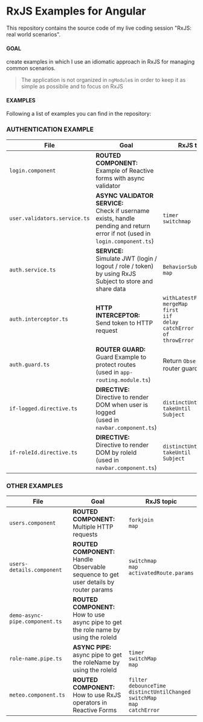 # RxJS Examples for Angular

This repository contains the source code of my live coding session "RxJS: real world scenarios".

#### GOAL

create examples in which I use an idiomatic approach in RxJS for managing common scenarios.

> The application is not organized in `ngModule`s in order to keep it as simple as possibile and to focus on RxJS

#### EXAMPLES

Following a list of examples you can find in the repository:

### AUTHENTICATION EXAMPLE

| File      | Goal  | RxJS topic
| ----------- | ----------- | ----------- |
| `login.component` | **ROUTED COMPONENT:** <br> Example of Reactive forms with async validator |  |
| `user.validators.service.ts`  | **ASYNC VALIDATOR SERVICE:** <br> Check if username exists, handle pending and return error if not (used in `login.component.ts`)   |`timer` <br> `switchmap`       | 
| `auth.service.ts`   | **SERVICE:** <br>Simulate JWT (login / logout / role / token) by using RxJS Subject to store and share data |   `BehaviorSubject` <br> `map`
| `auth.interceptor.ts`   | **HTTP INTERCEPTOR:** <br>Send token to HTTP request |   `withLatestFrom` <br> `mergeMap` <br> `first` <br> `iif` <br> `delay` <br> `catchError` <br> `of` <br> `throwError`
| `auth.guard.ts` |  **ROUTER GUARD:** <br>Guard Example to protect routes <br> (used in `app-routing.module.ts`)         | Return `Observable`s in router guards| 
| `if-logged.directive.ts`   | **DIRECTIVE:** <br>Directive to render DOM when user is logged <br> (used in `navbar.component.ts`)| `distinctUntilChanged` <br> `takeUntil` <br> `Subject`| 
| `if-roleId.directive.ts`   | **DIRECTIVE:** <br>Directive to render DOM by roleId <br> (used in `navbar.component.ts`) | `distinctUntilChanged` <br> `takeUntil` <br> `Subject`| 

### OTHER EXAMPLES

| File      | Goal  | RxJS topic
| ----------- | ----------- | ----------- |
| `users.component` | **ROUTED COMPONENT:** <br>Multiple HTTP requests  |  `forkjoin` <br> `map` |
| `users-details.component` | **ROUTED COMPONENT:** <br> Handle Observable sequence to get user details by router params|  `switchmap` <br> `map` <br> `activatedRoute.params` |
| `demo-async-pipe.component.ts` | **ROUTED COMPONENT:** <br> How to use async pipe to get the role name by using the roleId |  |
| `role-name.pipe.ts` | **ASYNC PIPE:** <br> async pipe to get the roleName by using the roleId |  `timer` <br> `switchMap` <br> `map` |
| `meteo.component.ts`   | **ROUTED COMPONENT:** <br> How to use RxJS operators in Reactive Forms| `filter` <br> `debounceTime` <br> `distinctUntilChanged` <br> `switchMap` <br> `map` <br> `catchError` <br> | 


